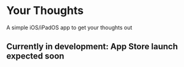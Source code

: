 # Your Thoughts
A simple iOS/iPadOS app to get your thoughts out

## Currently in development: App Store launch expected soon
